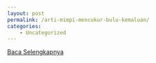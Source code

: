 ```yaml
---
layout: post
permalink: /arti-mimpi-mencukur-bulu-kemaluan/
categories:
    - Uncategorized
---
```


[Baca Selengkapnya](/02)